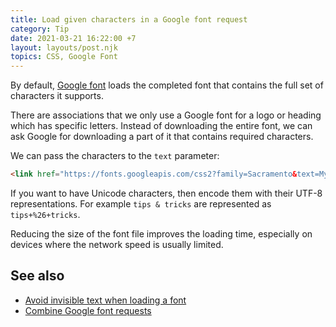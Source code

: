 ```yaml
---
title: Load given characters in a Google font request
category: Tip
date: 2021-03-21 16:22:00 +7
layout: layouts/post.njk
topics: CSS, Google Font
---
```


By default, [Google font](https://fonts.google.com) loads the completed font that contains the full set of characters it supports.

There are associations that we only use a Google font for a logo or heading which has specific letters. Instead of downloading the entire font, we can ask Google for downloading a part of it that contains required characters.

We can pass the characters to the `text` parameter:

```html
<link href="https://fonts.googleapis.com/css2?family=Sacramento&text=MyHeading" rel="stylesheet" type="text/css" />
```

If you want to have Unicode characters, then encode them with their UTF-8 representations. For example `tips & tricks` are represented as `tips+%26+tricks`.

Reducing the size of the font file improves the loading time, especially on devices where the network speed is usually limited.

## See also

-   [Avoid invisible text when loading a font](/avoid-invisible-text-when-loading-a-font)
-   [Combine Google font requests](/combine-google-font-requests)
